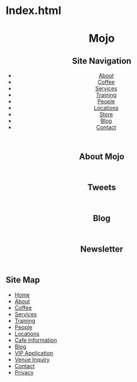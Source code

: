 Index.html
==========

<!DOCTYPE html>
<html lang="en">
  <head>
    <meta charset="utf-8">
    <title>Basic HTML Page Structure</title>
  </head>
  <body>
    <header role="banner">
      <h1>Mojo</h1>  <!-- add Header logo image or content here -->
      <nav>
        <h2>Site Navigation</h2>  <!-- add Header nav links here -->
        <ul role="menubar">
          <li role="presentation"><a role="menuitem" href="/about">About</a></li>
          <li role="presentation"><a role="menuitem" href="/coffee">Coffee</a></li>
          <li role="presentation"><a role="menuitem" href="/services">Services</a></li>
          <li role="presentation"><a role="menuitem" href="/training">Training</a></li>
          <li role="presentation"><a role="menuitem" href="/people">People</a></li>
          <li role="presentation"><a role="menuitem" href="/locations">Locations</a></li>
          <li role="presentation"><a role="menuitem" href="/store">Store</a></li>
          <li role="presentation"><a role="menuitem" href="/blog">Blog</a></li>
          <li role="presentation"><a role="menuitem" href="/contact">Contact</a></li>
          </ul>
      </nav>
    </header>
    <main role="main">
      <section id="hero-unit">
        <header>
          <h2>About Mojo</h2>
        </header>
        <!-- add hero content here -->
      </section>
      <section id="tweets">
        <header>
          <h2>Tweets</h2>
        </header>
        <!-- add tweets content here -->
      </section>
      <section id="blog">
        <header>
          <h2>Blog</h2>
        </header>
        <!-- add blog content here -->
      </section>
      <section id="newsletter">
        <header>
          <h2>Newsletter</h2>
        </header>
        <!-- add newsletter content here -->
      </section>
    </main>
    <footer>
      <!-- add Footer content here -->
      <nav>
        <h2>Site Map</h2> <!-- add Footer links here -->
        <ul role="menu">
          <li role="presentation"><a role="menuitem" href="/">Home</a></li>
          <li role="presentation"><a role="menuitem" href="/about">About</a></li>
          <li role="presentation"><a role="menuitem" href="/coffee">Coffee</a></li>
          <li role="presentation"><a role="menuitem" href="/services">Services</a></li>
          <li role="presentation"><a role="menuitem" href="/training">Training</a></li>
          <li role="presentation"><a role="menuitem" href='/people'>People</a></li>
          <li role="presentation"><a role="menuitem" href="locations">Locations</a></li>
          <li role="presentation"><a role="menuitem" href="cafe_information">Cafe Information</a></li>
          <li role="presentation"><a role="menuitem" href="/blog">Blog</a></li>
          <li role="presentation"><a role="menuitem" href="/VIP_application">VIP Application</a></li>
          <li role="presentation"><a role="menuitem" href="/venue_inquiry">Venue Inquiry</a></li>
          <li role="presentation"><a role="menuitem" href='contact'>Contact</a></li>
          <li role="presentation"><a role="menuitem" href="/privacy">Privacy</a></li>
        </ul>
      </nav>
    </footer>
  </body>
</html>

